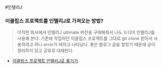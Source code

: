 #인텔리J

### 이클립스 프로젝트를 인텔리J로 가져오는 방법?
> 이직한 회사에서 인텔리J ultimate 버전을 구매해줘서 나도 드디어 인텔리J를 사용해 본다. 기존에 작업하던
> 이클립스 프로젝트를 그대로 git clone 받아서 사용하려고 하니 error가 떡하고 나타났다. 
> 좋은 블로그 글을 찾았기 때문에 굳이 정리하지 않고 공유로 대체한다.
>

 - [이클립스 프로젝트 인텔리J로 옮기기](https://medium.com/duckuism/intellij%EC%97%90%EC%84%9C-eclipse-%ED%94%84%EB%A1%9C%EC%A0%9D%ED%8A%B8-import-%ED%95%98%EA%B8%B0-9e222b5548db)
